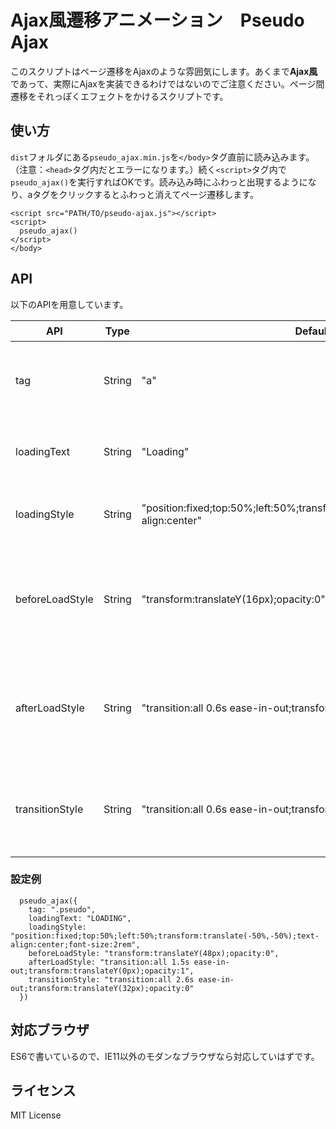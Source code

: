 # Ajax風遷移アニメーション　Pseudo Ajax

このスクリプトはページ遷移をAjaxのような雰囲気にします。あくまで**Ajax風**であって、実際にAjaxを実装できるわけではないのでご注意ください。ページ間遷移をそれっぽくエフェクトをかけるスクリプトです。

## 使い方
`dist`フォルダにある`pseudo_ajax.min.js`を`</body>`タグ直前に読み込みます。（注意：`<head>`タグ内だとエラーになります。）続く`<script>`タグ内で`pseudo_ajax()`を実行すればOKです。読み込み時にふわっと出現するようになり、aタグをクリックするとふわっと消えてページ遷移します。

```
<script src="PATH/TO/pseudo-ajax.js"></script>
<script>
  pseudo_ajax()
</script>
</body>
```

## API
以下のAPIを用意しています。

| API | Type | Default | 説明 |
|---|---|---|---|
| tag | String | "a" | Ajax風を実行するセレクター |
| loadingText | String | "Loading" | ローディング中の表示文字 |
| loadingStyle | String | "position:fixed;top:50%;left:50%;transform:translate(-50%,-50%);text-align:center" | Loadingの文字のスタイル |
| beforeLoadStyle | String | "transform:translateY(16px);opacity:0" | 読み込み完了前のbodyに対するスタイル |
| afterLoadStyle | String | "transition:all 0.6s ease-in-out;transform:translateY(0px);opacity:1" | 読み込み完了時のbodyに対するスタイル |
| transitionStyle | String | "transition:all 0.6s ease-in-out;transform:translateY(16px);opacity:0" | ページ遷移時のbodyに対するスタイル |

### 設定例

```
  pseudo_ajax({
    tag: ".pseudo",
    loadingText: "LOADING",
    loadingStyle: "position:fixed;top:50%;left:50%;transform:translate(-50%,-50%);text-align:center;font-size:2rem",
    beforeLoadStyle: "transform:translateY(48px);opacity:0",
    afterLoadStyle: "transition:all 1.5s ease-in-out;transform:translateY(0px);opacity:1",
    transitionStyle: "transition:all 2.6s ease-in-out;transform:translateY(32px);opacity:0"
  })
```

## 対応ブラウザ

ES6で書いているので、IE11以外のモダンなブラウザなら対応していはずです。

## ライセンス
MIT License
